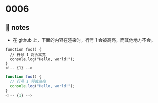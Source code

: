 # 0006

## 📒 notes

- 在 github 上，下面的内容在渲染时，行号 1 会被高亮，而其他地方不会。

```
function foo() {
  // 行号 1 将会高亮
  console.log("Hello, world!");
}
<!-- {1} -->
```
```js
function foo() {
  // 行号 1 将会高亮
  console.log("Hello, world!");
}
<!-- {1} -->
```